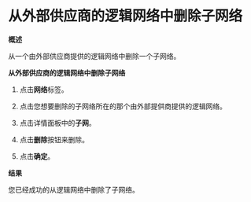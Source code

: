 # 从外部供应商的逻辑网络中删除子网络

**概述**

从一个由外部供应商提供的逻辑网络中删除一个子网络。

**从外部供应商的逻辑网络中删除子网络**

1. 点击**网络**标签。

2. 点击您想要删除的子网络所在的那个由外部提供商提供的逻辑网络。

3. 点击详情面板中的**子网**。

4. 点击**删除**按钮来删除。

5. 点击**确定**。

**结果**

您已经成功的从逻辑网络中删除了子网络。
